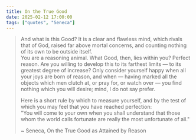 ```yaml
---
title: On the True Good
date: 2025-02-12 17:00:00
tags: ["quotes", "Seneca"]
---
```


> And what is this Good? It is a clear and flawless mind, which rivals that of God, raised far above mortal concerns, and counting nothing of its own to be outside itself.   
> You are a reasoning animal. What Good, then, lies within you? Perfect reason. Are you willing to develop this to its farthest limits — to its greatest degree of increase? Only consider yourself happy when all your joys are born of reason, and when — having marked all the objects which men clutch at, or pray for, or watch over — you find nothing which you will desire; mind, I do not say prefer.   
> 
> Here is a short rule by which to measure yourself, and by the test of which you may feel that you have reached perfection:  
> "You will come to your own when you shall understand that those whom the world calls fortunate are really the most unfortunate of all."
>
> ~ Seneca, On the True Good as Attained by Reason
